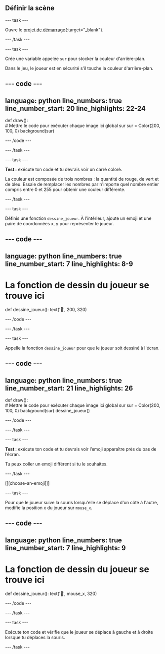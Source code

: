 ## Définir la scène

--- task ---

Ouvre le [projet de démarrage](https://editor.raspberrypi.org/fr-FR/projects/dont-collide-starter){:target="_blank"}.

--- /task ---

--- task ---

Crée une variable appelée `sur` pour stocker la couleur d'arrière-plan.

Dans le jeu, le joueur est en sécurité s'il touche la couleur d'arrière-plan.

--- code ---
---
language: python
line_numbers: true
line_number_start: 20
line_highlights: 22-24
---
 
def draw():   
    # Mettre le code pour exécuter chaque image ici
    global sur
    sur = Color(200, 100, 0) 
    background(sur) 
  
--- /code ---

--- /task ---

--- task ---

**Test :** exécute ton code et tu devrais voir un carré coloré.

La couleur est composée de trois nombres : la quantité de rouge, de vert et de bleu. Essaie de remplacer les nombres par n'importe quel nombre entier compris entre 0 et 255 pour obtenir une couleur différente.

--- /task ---

--- task ---

Définis une fonction `dessine_joueur`. À l'intérieur, ajoute un emoji et une paire de coordonnées x, y pour représenter le joueur.

--- code ---
---
language: python
line_numbers: true
line_number_start: 7
line_highlights: 8-9
---
# La fonction de dessin du joueur se trouve ici
def dessine_joueur():
    text('🤠', 200, 320)
  
--- /code ---

--- /task ---

--- task ---

Appelle la fonction `dessine_joueur` pour que le joueur soit dessiné à l'écran.

--- code ---
---
language: python
line_numbers: true
line_number_start: 21
line_highlights: 26
---

def draw():  
    # Mettre le code pour exécuter chaque image ici 
    global sur
    sur = Color(200, 100, 0) 
    background(sur)
    dessine_joueur()
  
--- /code ---

--- /task ---

--- task ---

**Test :** exécute ton code et tu devrais voir l’emoji apparaître près du bas de l’écran.

Tu peux coller un emoji différent si tu le souhaites.

--- /task ---

[[[choose-an-emoji]]]

--- task ---

Pour que le joueur suive la souris lorsqu'elle se déplace d'un côté à l'autre, modifie la position x du joueur sur `mouse_x`.

--- code ---
---
language: python
line_numbers: true
line_number_start: 7
line_highlights: 9
---
# La fonction de dessin du joueur se trouve ici
def dessine_joueur():
    text('🤠', mouse_x, 320)
  
--- /code ---

--- /task ---

--- task ---

Exécute ton code et vérifie que le joueur se déplace à gauche et à droite lorsque tu déplaces la souris.


--- /task ---
